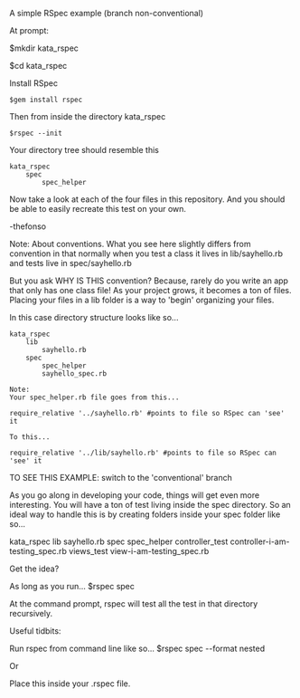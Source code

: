 A simple RSpec example
(branch  non-conventional)


At prompt:

$mkdir kata_rspec

$cd kata_rspec

Install RSpec

    $gem install rspec
    
Then from inside the directory kata_rspec
    
    $rspec --init

Your directory tree should resemble this

    kata_rspec
        spec
            spec_helper


Now take a look at each of the four files in this repository. And you should be able to easily recreate this test on your own.

-thefonso




Note:
About conventions. What you see here slightly differs from convention in that normally when you test a class it lives in lib/sayhello.rb and tests live in spec/sayhello.rb

But you ask WHY IS THIS convention? Because, rarely do you write an app that only has one class file! As your project grows, it becomes a ton of files. Placing your files in a lib folder is a way to 'begin' organizing your files.

In this case directory structure looks like so...

    kata_rspec
        lib
            sayhello.rb
        spec
            spec_helper
            sayhello_spec.rb
        
    Note: 
    Your spec_helper.rb file goes from this...

    require_relative '../sayhello.rb' #points to file so RSpec can 'see' it

    To this...

    require_relative '../lib/sayhello.rb' #points to file so RSpec can 'see' it
    
TO SEE THIS EXAMPLE:
switch to the 'conventional' branch


As you go along in developing your code, things will get even more interesting. You will have a ton of test living inside the spec directory. So an ideal way to handle this is by creating folders inside your spec folder like so...

kata_rspec
    lib
        sayhello.rb
    spec
        spec_helper
        controller_test
            controller-i-am-testing_spec.rb
        views_test
            view-i-am-testing_spec.rb


Get the idea?

As long as you run...
    $rspec spec

At the command prompt, rspec will test all the test in that directory recursively.


 

Useful tidbits:

Run rspec from command line like so...
$rspec spec --format nested

Or 

Place this inside your .rspec file.
